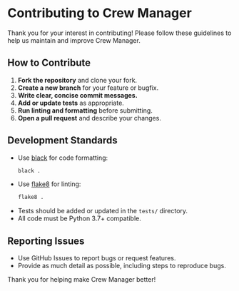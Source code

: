 # Contributing to Crew Manager

Thank you for your interest in contributing! Please follow these guidelines to help us maintain and improve Crew Manager.

## How to Contribute

1. **Fork the repository** and clone your fork.
2. **Create a new branch** for your feature or bugfix.
3. **Write clear, concise commit messages.**
4. **Add or update tests** as appropriate.
5. **Run linting and formatting** before submitting.
6. **Open a pull request** and describe your changes.

## Development Standards

- Use [black](https://github.com/psf/black) for code formatting:
    ```bash
    black .
    ```
- Use [flake8](https://flake8.pycqa.org/) for linting:
    ```bash
    flake8 .
    ```
- Tests should be added or updated in the `tests/` directory.
- All code must be Python 3.7+ compatible.

## Reporting Issues

- Use GitHub Issues to report bugs or request features.
- Provide as much detail as possible, including steps to reproduce bugs.

Thank you for helping make Crew Manager better!